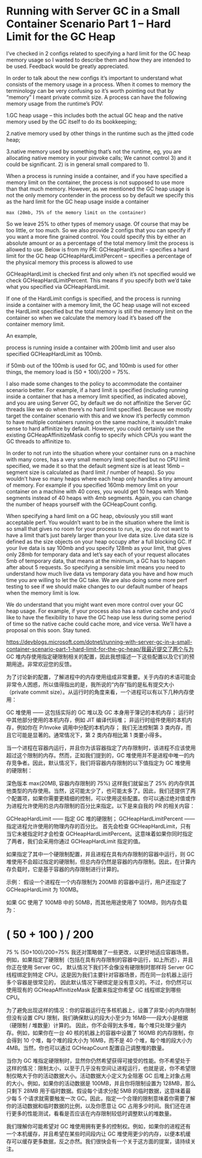 <h1>Running with Server GC in a Small Container Scenario Part 1 – Hard Limit for the GC Heap</h1>

I’ve checked in 2 configs related to specifying a hard limit for the GC heap memory usage so I wanted to describe them and how they are intended to be used. Feedback would be greatly appreciated.

In order to talk about the new configs it’s important to understand what consists of the memory usage in a process. When it comes to memory the terminology can be very confusing so it’s worth pointing out that by “memory” I meant private commit size. A process can have the following memory usage from the runtime’s POV:

1.GC heap usage – this includes both the actual GC heap and the native memory used by the GC itself to do its bookkeeping;

2.native memory used by other things in the runtime such as the jitted code heap;

3.native memory used by something that’s not the runtime, eg, you are allocating native memory in your pinvoke calls;
We cannot control 3) and it could be significant. 2) is in general small compared to 1).

When a process is running inside a container, and if you have specified a memory limit on the container, the process is not supposed to use more than that much memory. However, as we mentioned the GC heap usage is not the only memory contender in the process so by default we specify this as the hard limit for the GC heap usage inside a container

```
max (20mb, 75% of the memory limit on the container)
```

So we leave 25% to other types of memory usage. Of course that may be too little, or too much. So we also provide 2 configs that you can specify if you want a more fine grained control. You could specify this by either an absolute amount or as a percentage of the total memory limit the process is allowed to use. Below is from my PR: GCHeapHardLimit – specifies a hard limit for the GC heap GCHeapHardLimitPercent – specifies a percentage of the physical memory this process is allowed to use

GCHeapHardLimit is checked first and only when it’s not specified would we check GCHeapHardLimitPercent. This means if you specify both we’d take what you specified via GCHeapHardLimit.

If one of the HardLimit configs is specified, and the process is running inside a container with a memory limit, the GC heap usage will not exceed the HardLimit specified but the total memory is still the memory limit on the container so when we calculate the memory load it’s based off the container memory limit.

An example,

process is running inside a container with 200mb limit and user also specified GCHeapHardLimit as 100mb.

if 50mb out of the 100mb is used for GC, and 100mb is used for other things, the memory load is (50 + 100)/200 = 75%.

I also made some changes to the policy to accommodate the container scenario better. For example, if a hard limit is specified (including running inside a container that has a memory limit specified, as indicated above), and you are using Server GC, by default we do not affinitize the Server GC threads like we do when there’s no hard limit specified. Because we mostly target the container scenario with this and we know it’s perfectly common to have multiple containers running on the same machine, it wouldn’t make sense to hard affinitize by default. However, you could certainly use the existing GCHeapAffinitizeMask config to specify which CPUs you want the GC threads to affinitize to.

In order to not run into the situation where your container runs on a machine with many cores, has a very small memory limit specified but no CPU limit specified, we made it so that the default segment size is at least 16mb – segment size is calculated as (hard limit / number of heaps). So you wouldn’t have so many heaps where each heap only handles a tiny amount of memory. For example if you specified 160mb memory limit on your container on a machine with 40 cores, you would get 10 heaps with 16mb segments instead of 40 heaps with 4mb segments. Again, you can change the number of heaps yourself with the GCHeapCount config.

When specifying a hard limit on a GC heap, obviously you still want acceptable perf. You wouldn’t want to be in the situation where the limit is so small that gives no room for your process to run, ie, you do not want to have a limit that’s just barely larger than your live data size. Live data size is defined as the size objects on your heap occupy after a full blocking GC. If your live data is say 100mb and you specify 128mb as your limit, that gives only 28mb for temporary data and let’s say each of your request allocates 5mb of temporary data, that means at the minimum, a GC has to happen after about 5 requests. So specifying a sensible limit means you need to understand how much live data vs temporary data you have and how much time you are willing to let the GC take. We are also doing some more perf testing to see if we should make changes to our default number of heaps when the memory limit is low.

We do understand that you might want even more control over your GC heap usage. For example, if your process also has a native cache and you’d like to have the flexibility to have the GC heap use less during some period of time so the native cache could cache more, and vice versa. We’ll have a proposal on this soon. Stay tuned.

https://devblogs.microsoft.com/dotnet/running-with-server-gc-in-a-small-container-scenario-part-1-hard-limit-for-the-gc-heap/我最近提交了两个与为 GC 堆内存使用指定硬限制相关的配置，因此我想描述一下这些配置以及它们的预期用途。非常欢迎您的反馈。

为了讨论新的配置，了解进程中的内存使用组成非常重要。关于内存的术语可能会非常令人困惑，所以值得指出的是，我所说的“内存”指的是私有提交大小（private commit size）。从运行时的角度来看，一个进程可以有以下几种内存使用：

GC 堆使用 —— 这包括实际的 GC 堆以及 GC 本身用于簿记的本机内存；
运行时中其他部分使用的本机内存，例如 JIT 编译代码堆；
非运行时组件使用的本机内存，例如你在 P/Invoke 调用中分配的本机内存；
我们无法控制第 3 类内存，而且它可能是显著的。通常情况下，第 2 类内存相比第 1 类要小得多。

当一个进程在容器内运行，并且你为该容器指定了内存限制时，该进程不应该使用超过这个限制的内存。然而，正如我们提到的，GC 堆使用并不是进程中唯一的内存竞争者。因此，默认情况下，我们将容器内存限制的以下值指定为 GC 堆使用的硬限制：

深色版本
max(20MB, 容器内存限制的 75%)
这样我们就留出了 25% 的内存供其他类型的内存使用。当然，这可能太少了，也可能太多了。因此，我们还提供了两个配置项，如果你需要更精细的控制，可以使用这些配置。你可以通过绝对值或作为进程允许使用的总内存限制的百分比来指定。以下是来自我的 PR 的相关内容：

GCHeapHardLimit —— 指定 GC 堆的硬限制；
GCHeapHardLimitPercent —— 指定进程允许使用的物理内存的百分比。
首先会检查 GCHeapHardLimit，只有当它未被指定时才会检查 GCHeapHardLimitPercent。这意味着如果你同时指定了两者，我们会采用你通过 GCHeapHardLimit 指定的值。

如果指定了其中一个硬限制配置，并且进程在具有内存限制的容器中运行，则 GC 堆使用不会超过指定的硬限制，但总内存仍然是容器的内存限制。因此，在计算内存负载时，它是基于容器的内存限制进行计算的。

示例：
假设一个进程在一个内存限制为 200MB 的容器中运行，用户还指定了 GCHeapHardLimit 为 100MB。

如果 GC 使用了 100MB 中的 50MB，而其他用途使用了 100MB，则内存负载为：

(
50
+
100
)
/
200
=
75
%
(50+100)/200=75%
我还对策略做了一些更改，以更好地适应容器场景。例如，如果指定了硬限制（包括在具有内存限制的容器中运行，如上所述），并且你正在使用 Server GC，
默认情况下我们不会像没有硬限制时那样将 Server GC 线程绑定到特定 CPU。这是因为我们主要针对容器场景，而在同一台机器上运行多个容器是很常见的，
因此默认情况下硬绑定是没有意义的。不过，你仍然可以使用现有的 GCHeapAffinitizeMask 配置来指定你希望 GC 线程绑定到哪些 CPU。

为了避免出现这样的情况：你的容器运行在多核机器上，设置了非常小的内存限制但没有设置 CPU 限制，我们确保默认的段大小至少为 16MB——段大小是根据（硬限制 / 堆数量）计算的。
因此，你不会得到太多堆，每个堆只处理少量内存。例如，如果你在一台 40 核的机器上的容器中设置了 160MB 的内存限制，你会得到 10 个堆，每个堆的段大小为 16MB，而不是 40 个堆，每个堆的段大小为 4MB。当然，你也可以通过 GCHeapCount 配置自己调整堆的数量。

当你为 GC 堆指定硬限制时，显然你仍然希望获得可接受的性能。你不希望处于这样的情况：限制太小，以至于几乎没有空间让进程运行，也就是说，你不希望限制仅略大于你的活动数据大小。活动数据大小定义为全阻塞 GC 后堆上对象占用的大小。例如，如果你的活动数据是 100MB，并且你将限制设置为 128MB，那么只剩下 28MB 用于临时数据。假设每个请求分配 5MB 的临时数据，这意味着最少每 5 个请求就需要触发一次 GC。因此，指定一个合理的限制意味着你需要了解你的活动数据和临时数据的比例，以及你愿意让 GC 占用多少时间。我们还在进行更多的性能测试，看看是否应该在内存限制较低时调整默认的堆数量。

我们理解你可能希望对 GC 堆使用拥有更多的控制权。例如，如果你的进程还有一个本机缓存，并且希望在某些时间段内让 GC 堆使用更少的内存，以便本机缓存可以缓存更多数据，反之亦然。我们很快会有一个关于这方面的提案，请持续关注。

